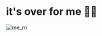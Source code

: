 <h1>it's over for me 🥀🥀 </h1>

<img src="https://imgur.com/bzWgIvM.gif" alt="me_rn">

<!---
J4Q4/J4Q4 is a ✨ special ✨ repository because its `README.md` (this file) appears on your GitHub profile.
You can click the Preview link to take a look at your changes.
--->
